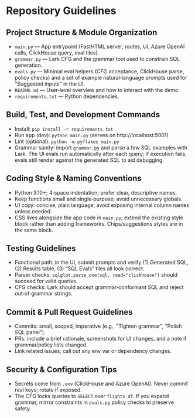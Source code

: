 # Repository Guidelines

## Project Structure & Module Organization
- `main.py` — App entrypoint (FastHTML server, routes, UI, Azure OpenAI calls, ClickHouse query, eval tiles).
- `grammar.py` — Lark CFG and the grammar tool used to constrain SQL generation.
- `evals.py` — Minimal eval helpers (CFG acceptance, ClickHouse parse, policy checks) and a set of example natural‑language prompts used for "Suggested inputs" in the UI.
- `README.md` — User‑level overview and how to interact with the demo.
- `requirements.txt` — Python dependencies.

## Build, Test, and Development Commands
- Install: `pip install -r requirements.txt`
- Run app (dev): `python main.py` (serves on http://localhost:5001)
- Lint (optional): `python -m pyflakes main.py`
- Grammar sanity: import `grammar.py` and parse a few SQL examples with Lark. The UI evals run automatically after each query; if execution fails, evals still render against the generated SQL to aid debugging.

## Coding Style & Naming Conventions
- Python 3.10+; 4‑space indentation; prefer clear, descriptive names.
- Keep functions small and single‑purpose; avoid unnecessary globals.
- UI copy: concise, plain language; avoid exposing internal column names unless needed.
- CSS lives alongside the app code in `main.py`; extend the existing style block rather than adding frameworks. Chips/suggestions styles are in the same block.

## Testing Guidelines
- Functional path: in the UI, submit prompts and verify (1) Generated SQL, (2) Results table, (3) “SQL Evals” tiles all look correct.
- Parser checks: `sqlglot.parse_one(sql, read="clickhouse")` should succeed for valid queries.
- CFG checks: Lark should accept grammar‑conformant SQL and reject out‑of‑grammar strings.

## Commit & Pull Request Guidelines
- Commits: small, scoped, imperative (e.g., "Tighten grammar", "Polish SQL panel").
- PRs: include a brief rationale, screenshots for UI changes, and a note if grammar/policy lists changed.
- Link related issues; call out any env var or dependency changes.

## Security & Configuration Tips
- Secrets come from `.env` (ClickHouse and Azure OpenAI). Never commit real keys; rotate if exposed.
- The CFG locks queries to `SELECT` over `flights_df`. If you expand grammar, mirror constraints in `evals.py` policy checks to preserve safety.
